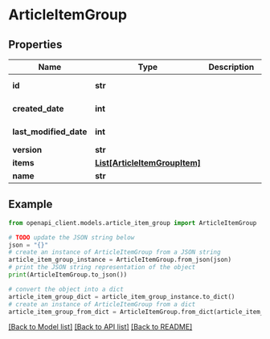 # ArticleItemGroup


## Properties

Name | Type | Description | Notes
------------ | ------------- | ------------- | -------------
**id** | **str** |  | [optional] [readonly] 
**created_date** | **int** |  | [optional] [readonly] 
**last_modified_date** | **int** |  | [optional] [readonly] 
**version** | **str** |  | [optional] 
**items** | [**List[ArticleItemGroupItem]**](ArticleItemGroupItem.md) |  | [optional] 
**name** | **str** |  | [optional] 

## Example

```python
from openapi_client.models.article_item_group import ArticleItemGroup

# TODO update the JSON string below
json = "{}"
# create an instance of ArticleItemGroup from a JSON string
article_item_group_instance = ArticleItemGroup.from_json(json)
# print the JSON string representation of the object
print(ArticleItemGroup.to_json())

# convert the object into a dict
article_item_group_dict = article_item_group_instance.to_dict()
# create an instance of ArticleItemGroup from a dict
article_item_group_from_dict = ArticleItemGroup.from_dict(article_item_group_dict)
```
[[Back to Model list]](../README.md#documentation-for-models) [[Back to API list]](../README.md#documentation-for-api-endpoints) [[Back to README]](../README.md)


